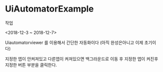 # UiAutomatorExample


작업

<2018-12-3 ~ 2018-12-7>


Uiautomatorviewer 를 이용해서 간단한 자동화이다
(아직 완성은아니고 이제 초기이다)

지정한 앱이 안켜져있고 다른앱이 켜져있으면 백그라운드로 이동 후 지정한 앱이 켜진후 
지정한 버튼 부분을 클릭한다.
